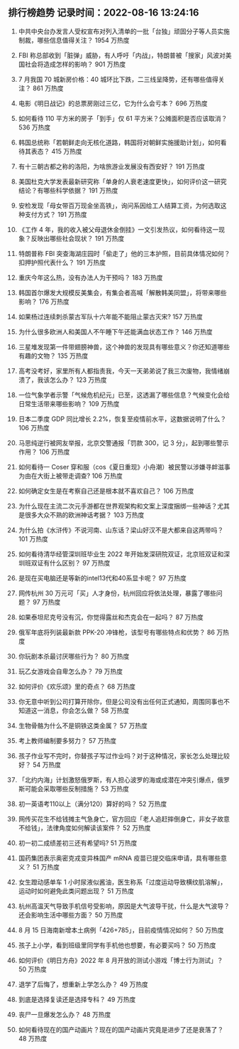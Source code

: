 
## 排行榜趋势 记录时间：2022-08-16 13:24:16
  
  1. 中共中央台办发言人受权宣布对列入清单的一批「台独」顽固分子等人员实施制裁，哪些信息值得关注？ 1954 万热度
    
  2. FBI 称总部收到「脏弹」威胁，有人呼吁「内战」，特朗普被「搜家」风波对美国社会将造成怎样的影响？ 901 万热度
    
  3. 7 月我国 70 城新房价格：40 城环比下跌，二三线呈降势，还有哪些值得关注？ 861 万热度
    
  4. 电影《明日战记》的总票房刚过三亿，它为什么会亏本？ 696 万热度
    
  5. 如何看待 110 平方米的房子「到手」仅 61 平方米？公摊面积是否应该取消？ 536 万热度
    
  6. 韩国总统称「若朝鲜走向无核化道路，韩国将对朝鲜实施援助计划」，如何看待其表态？ 415 万热度
    
  7. 有十三朝古都之称的洛阳，为啥旅游业发展没有西安好？ 191 万热度
    
  8. 美国杜克大学发表最新研究称「单身的人衰老速度更快」，如何评价这一研究结论？有哪些科学依据？ 191 万热度
    
  9. 安检发现「母女带百万现金坐高铁」，询问系因给工人结算工资，为何选取这种支付方式？ 191 万热度
    
  10. 《工作 4 年，我的收入被父母退休金倒挂》一文引发热议，如何看待这一现象？反映出哪些社会现状？ 191 万热度
    
  11. 特朗普称 FBI 突查海湖庄园时「偷走了」他的三本护照，目前具体情况如何？扣押护照代表什么？ 191 万热度
    
  12. 重庆今年这么热，没有办法人为干预吗？ 183 万热度
    
  13. 韩国首尔爆发大规模反美集会，有集会者高喊「解散韩美同盟」，将带来哪些影响？ 176 万热度
    
  14. 如果杨过连续刺杀蒙古军队十六年能不能阻止蒙古灭宋? 157 万热度
    
  15. 为什么很多欧洲人和美国人不午睡下午还能满血状态工作？ 146 万热度
    
  16. 三星堆发现第一件带翅膀神兽，这个神兽的发现具有哪些意义？你还知道哪些有趣的文物？ 135 万热度
    
  17. 高考没考好，家里所有人都指责我，今天一天弟弟说了我三次废物，我情绪崩溃了，我该怎么办？ 123 万热度
    
  18. 一位气象学者示警「气候危机纪元」已至，这透漏了哪些信息？气候变化会给日常生活带来哪些影响？ 109 万热度
    
  19. 日本二季度 GDP 同比增长 2.2%，恢复至疫情前水平，这数据说明了什么？ 106 万热度
    
  20. 马思纯逆行被网友举报，北京交警通报「罚款 300，记 3 分」，起到哪些警示作用？ 106 万热度
    
  21. 如何看待一 Coser 穿和服（cos《夏日重现》小舟潮）被民警以涉嫌寻衅滋事为由在大街上被带走调查? 106 万热度
    
  22. 如何确定女生是在考察自己还是根本就不喜欢自己？ 106 万热度
    
  23. 为什么现在主流二次元手游都在世界观架构和文案上深度捆绑一些神话？尤其是很多大众不熟的欧洲神话考据？ 103 万热度
    
  24. 为什么拍《水浒传》不说河南、山东话？梁山好汉不是大都来自这两带吗？ 101 万热度
    
  25. 如何看待清华经管深圳班毕业生 2022 年开始发深研院双证，北京班双证和深圳班双证有什么区别？ 97 万热度
    
  26. 是现在买电脑还是等新的intel13代和40系显卡呢？ 97 万热度
    
  27. 网传杭州 30 万元可「买」人才身份，杭州回应将依法处理，暴露了哪些问题？ 97 万热度
    
  28. 如果泰坦尼克号没有沉，你觉得露丝和杰克会在一起吗？ 87 万热度
    
  29. 俄军年底将列装最新款 PPK-20 冲锋枪，该型号有哪些特点和优势？ 86 万热度
    
  30. 你玩剧本杀最讨厌哪些行为？ 80 万热度
    
  31. 玩乙女游戏会自卑怎么办？ 79 万热度
    
  32. 如何评价《欢乐颂》里的奇点？ 68 万热度
    
  33. 你无意中听到公司打算开除你，但是公司没有出任何正式通知，周围同事也不知道这一消息，你会怎么做？ 58 万热度
    
  34. 生物骨骼为什么不是铜铁这类金属？ 57 万热度
    
  35. 考上教师编制要多努力？ 57 万热度
    
  36. 孩子作业写不完时，你替孩子写过作业吗？对于这种情况，家长怎么处理比较好？ 54 万热度
    
  37. 「北约内海」计划激怒俄罗斯，有人担心波罗的海或成潜在冲突引爆点，俄罗斯可能会采取哪些反制措施？ 53 万热度
    
  38. 初一英语考110以上（满分120）算好的吗？ 52 万热度
    
  39. 网传买花生不给钱摊主气急身亡，官方回应「老人追赶摔倒身亡，非女子故意不给钱」，法律角度如何解读该案件？ 52 万热度
    
  40. 初一初二成绩差初三还有希望吗? 51 万热度
    
  41. 国药集团表示奥密克戎变异株国产 mRNA 疫苗已提交临床申请，具有哪些意义？ 51 万热度
    
  42. 女生蹬动感单车 1 小时尿液似酱油，医生称系「过度运动导致横纹肌溶解」，运动时如何避免此类问题出现？ 51 万热度
    
  43. 杭州高温天气导致手机信号受影响，原因是大气波导干扰，什么是大气波导？还会影响生活中哪些方面？ 50 万热度
    
  44. 8 月 15 日海南新增本土病例「426+785」，目前疫情情况如何？ 50 万热度
    
  45. 孩子上小学，看到班级里同学有手机他也想要，有必要买吗？ 50 万热度
    
  46. 如何评价《明日方舟》2022 年 8 月开放的测试小游戏「博士行为测试」？ 50 万热度
    
  47. 退学了后悔了，想重新上学怎么办？ 49 万热度
    
  48. 到底是选择复读还是选择专科？ 49 万热度
    
  49. 丧尸一旦爆发怎么办？ 48 万热度
    
  50. 如何看待现在的国产动画片？现在的国产动画片究竟是进步了还是衰落了？ 48 万热度
    